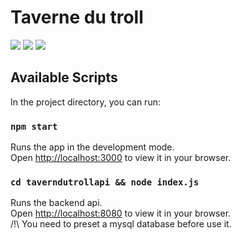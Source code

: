 # Taverne du troll
![](https://img.shields.io/badge/front-react-blue) ![](https://img.shields.io/badge/front-tailwind-blue) ![](https://img.shields.io/badge/api-express-yellow)

## Available Scripts
In the project directory, you can run:

### `npm start`
Runs the app in the development mode.\
Open [http://localhost:3000](http://localhost:3000) to view it in your browser.

### `cd taverndutrollapi && node index.js`
Runs the backend api. \
Open [http://localhost:8080](http://localhost:8080) to view it in your browser. \
/!\ You need to preset a mysql database before use it.
